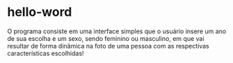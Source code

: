 # hello-word
O programa consiste em uma interface simples que o usuário insere um ano de sua escolha e um sexo, sendo feminino ou masculino, em que vai resultar de forma dinâmica na foto de uma pessoa com as respectivas características escolhidas!
